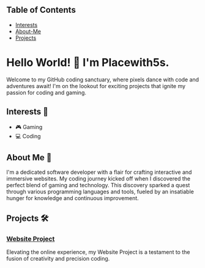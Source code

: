 ## Table of Contents

- [Interests](#interests-)
- [About-Me](#about-me-)
- [Projects](#projects-%EF%B8%8F)

# Hello World! 👋 I'm Placewith5s.

Welcome to my GitHub coding sanctuary, where pixels dance with code and adventures await! I'm on the lookout for exciting projects that ignite my passion for coding and gaming.

## Interests 🚀

- 🎮 Gaming
- 💻 Coding

## About Me 🌟

I'm a dedicated software developer with a flair for crafting interactive and immersive websites. My coding journey kicked off when I discovered the perfect blend of gaming and technology. This discovery sparked a quest through various programming languages and tools, fueled by an insatiable hunger for knowledge and continuous improvement.

## Projects 🛠️

### [Website Project](https://github.com/Placewith5s/Website)

Elevating the online experience, my Website Project is a testament to the fusion of creativity and precision coding.
